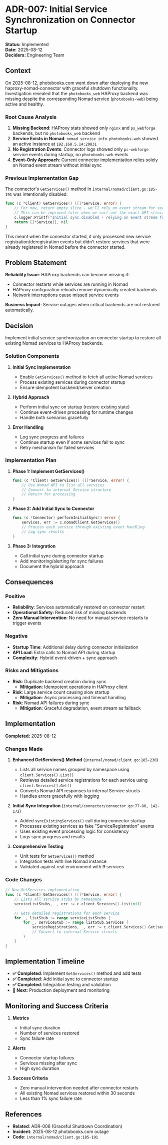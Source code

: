 # ADR-007: Initial Service Synchronization on Connector Startup

**Status:** Implemented  
**Date:** 2025-08-12  
**Deciders:** Engineering Team  

## Context

On 2025-08-12, photobooks.com went down after deploying the new haproxy-nomad-connector with graceful shutdown functionality. Investigation revealed that the `photobooks_web` HAProxy backend was missing despite the corresponding Nomad service (`photobooks-web`) being active and healthy.

### Root Cause Analysis

1. **Missing Backend**: HAProxy stats showed only `nginx` and `ps_webforge` backends, but no `photobooks_web` backend
2. **Service Exists in Nomad**: `nomad service info photobooks-web` showed an active instance at `192.168.5.14:20831`
3. **No Registration Events**: Connector logs showed only `ps-webforge` service events during startup, no `photobooks-web` events
4. **Event-Only Approach**: Current connector implementation relies solely on Nomad event stream without initial sync

### Previous Implementation Gap

The connector's `GetServices()` method in `internal/nomad/client.go:185-191` was intentionally disabled:

```go
func (c *Client) GetServices() ([]*Service, error) {
    // For now, return empty slice - we'll rely on event stream for service discovery
    // This can be improved later when we sort out the exact API structure
    c.logger.Printf("Initial sync disabled - relying on event stream for service discovery")
    return []*Service{}, nil
}
```

This meant when the connector started, it only processed new service registration/deregistration events but didn't restore services that were already registered in Nomad before the connector started.

## Problem Statement

**Reliability Issue**: HAProxy backends can become missing if:
- Connector restarts while services are running in Nomad
- HAProxy configuration reloads remove dynamically created backends
- Network interruptions cause missed service events

**Business Impact**: Service outages when critical backends are not restored automatically.

## Decision

Implement initial service synchronization on connector startup to restore all existing Nomad services to HAProxy backends.

### Solution Components

1. **Initial Sync Implementation**
   - Enable `GetServices()` method to fetch all active Nomad services
   - Process existing services during connector startup
   - Ensure idempotent backend/server creation

2. **Hybrid Approach**
   - Perform initial sync on startup (restore existing state)
   - Continue event-driven processing for runtime changes
   - Handle both scenarios gracefully

3. **Error Handling**
   - Log sync progress and failures
   - Continue startup even if some services fail to sync
   - Retry mechanism for failed services

### Implementation Plan

1. **Phase 1: Implement GetServices()**
   ```go
   func (c *Client) GetServices() ([]*Service, error) {
       // Use Nomad API to list all services
       // Convert to internal Service structure
       // Return for processing
   }
   ```

2. **Phase 2: Add Initial Sync to Connector**
   ```go
   func (c *Connector) performInitialSync() error {
       services, err := c.nomadClient.GetServices()
       // Process each service through existing event handling
       // Log sync results
   }
   ```

3. **Phase 3: Integration**
   - Call initial sync during connector startup
   - Add monitoring/alerting for sync failures
   - Document the hybrid approach

## Consequences

### Positive
- **Reliability**: Services automatically restored on connector restart
- **Operational Safety**: Reduced risk of missing backends
- **Zero Manual Intervention**: No need for manual service restarts to trigger events

### Negative
- **Startup Time**: Additional delay during connector initialization
- **API Load**: Extra calls to Nomad API during startup
- **Complexity**: Hybrid event-driven + sync approach

### Risks and Mitigations
- **Risk**: Duplicate backend creation during sync
  - **Mitigation**: Idempotent operations in HAProxy client
- **Risk**: Large service count causing slow startup
  - **Mitigation**: Async processing and timeout handling
- **Risk**: Nomad API failures during sync
  - **Mitigation**: Graceful degradation, event stream as fallback

## Implementation

**Completed:** 2025-08-12

### Changes Made

1. **Enhanced GetServices() Method** (`internal/nomad/client.go:185-230`)
   - Lists all service names grouped by namespace using `client.Services().List()`
   - Retrieves detailed service registrations for each service using `client.Services().Get()`
   - Converts Nomad API responses to internal Service structs
   - Handles errors gracefully with logging

2. **Initial Sync Integration** (`internal/connector/connector.go:77-80, 142-172`)
   - Added `syncExistingServices()` call during connector startup
   - Processes existing services as fake "ServiceRegistration" events
   - Uses existing event processing logic for consistency
   - Logs sync progress and results

3. **Comprehensive Testing**
   - Unit tests for `GetServices()` method
   - Integration tests with live Nomad instance
   - Validated against real environment with 9 services

### Code Changes
```go
// New GetServices implementation
func (c *Client) GetServices() ([]*Service, error) {
    // Lists all service stubs by namespace
    serviceListStubs, _, err := c.client.Services().List(nil)
    
    // Gets detailed registrations for each service
    for _, listStub := range serviceListStubs {
        for _, serviceStub := range listStub.Services {
            serviceRegistrations, _, err := c.client.Services().Get(serviceStub.ServiceName, nil)
            // Convert to internal Service structs
        }
    }
}
```

## Implementation Timeline

- **✅ Completed**: Implement `GetServices()` method and add tests  
- **✅ Completed**: Add initial sync to connector startup  
- **✅ Completed**: Integration testing and validation  
- **🔄 Next**: Production deployment and monitoring

## Monitoring and Success Criteria

1. **Metrics**
   - Initial sync duration
   - Number of services restored
   - Sync failure rate

2. **Alerts**
   - Connector startup failures
   - Services missing after sync
   - High sync duration

3. **Success Criteria**
   - Zero manual intervention needed after connector restarts
   - All existing Nomad services restored within 30 seconds
   - Less than 1% sync failure rate

## References

- **Related**: ADR-006 (Graceful Shutdown Coordination)
- **Incident**: 2025-08-12 photobooks.com outage
- **Code**: `internal/nomad/client.go:185-191`